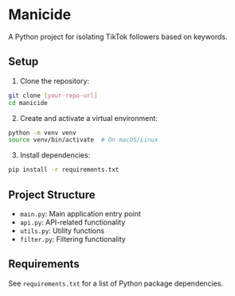 # Manicide

A Python project for isolating TikTok followers based on keywords.

## Setup

1. Clone the repository:

```bash
git clone [your-repo-url]
cd manicide
```

2. Create and activate a virtual environment:

```bash
python -m venv venv
source venv/bin/activate  # On macOS/Linux
```

3. Install dependencies:

```bash
pip install -r requirements.txt
```

## Project Structure

- `main.py`: Main application entry point
- `api.py`: API-related functionality
- `utils.py`: Utility functions
- `filter.py`: Filtering functionality

## Requirements

See `requirements.txt` for a list of Python package dependencies.
